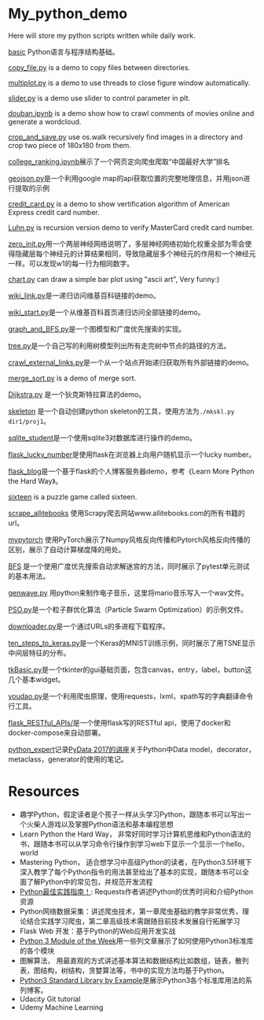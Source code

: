 ﻿# My_python_demo

Here will store my python scripts written while daily work.

[basic](basic) Python语言与程序结构基础。

[copy_file.py](copy_file.py) is a demo to copy files between directories.

[multiplot.py](multiplot.py) is a demo to use threads to close figure window automatically.

[slider.py](slider.py) is a demo use slider to control parameter in plt.

[douban.ipynb](douban.ipynb) is a demo show how to crawl comments of movies online and generate a wordcloud.

[crop_and_save.py](crop_and_save.py) use os.walk recursively find images in a directory and crop two piece of 180x180 from them.

[college_ranking.ipynb](college_ranking.ipynb)展示了一个网页定向爬虫爬取“中国最好大学”排名

[geojson.py](geojson.py)是一个利用google map的api获取位置的完整地理信息，并用json进行提取的示例

[credit_card.py](credit_card.py) is a demo to show vertification algorithm of American Express credit card number.

[Luhn.py](Luhn.py) is recursion version demo to verify MasterCard credit card number.

[zero_init.py](zero_init.py)用一个两层神经网络说明了，多层神经网络初始化权重全部为零会使得隐藏层每个神经元的计算结果相同，导致隐藏层多个神经元的作用和一个神经元一样。可以发现w1的每一行为相同数字。

[chart.py](chart.py) can draw a simple bar plot using "ascii art", Very funny:)

[wiki_link.py](wiki_link.py)是一递归访问维基百科链接的demo。

[wiki_start.py](wiki_start.py)是一个从维基百科首页递归访问全部链接的demo。

[graph_and_BFS.py](graph_and_BFS.py)是一个图模型和广度优先搜索的实现。

[tree.py](tree.py)是一个自己写的利用树模型列出所有走完树中节点的路径的方法。

[crawl_external_links.py](crawl_external_links.py)是一个从一个站点开始递归获取所有外部链接的demo。

[merge_sort.py](merge_sort.py) is a demo of merge sort.

[Dijkstra.py](Dijkstra.py) 是一个狄克斯特拉算法的demo。

[skeleton](skeleton) 是一个自动创建python skeleton的工具，使用方法为`./mkskl.py dir1/proj1`。

[sqlite_student](sqlite_student)是一个使用sqlite3对数据库进行操作的demo。

[flask_lucky_number](flask_lucky_number)是使用flask在浏览器上向用户随机显示一个lucky number。

[flask_blog](flask_blog)是一个基于flask的个人博客服务器demo，参考《Learn More Python the Hard Way》。

[sixteen](sixteen) is a puzzle game called sixteen.

[scrape_allitebooks](scrape_allitebooks) 使用Scrapy爬去网站www.allitebooks.com的所有书籍的url。

[mypytorch](mypytorch) 使用PyTorch展示了Numpy风格反向传播和Pytorch风格反向传播的区别，展示了自动计算梯度降的用处。

[BFS](BFS) 是一个使用广度优先搜索自动求解迷宫的方法，同时展示了pytest单元测试的基本用法。

[genwave.py](genwave.py) 用python来制作电子音乐，这里将mario音乐写入一个wav文件。

[PSO.py](PSO.py)是一个粒子群优化算法（Particle Swarm Optimization）的示例文件。

[downloader.py](downloader.py)是一个通过URLs的多进程下载程序。

[ten_steps_to_keras.py](ten_steps_to_keras.py)是一个Keras的MNIST训练示例，同时展示了用TSNE显示中间层特征的分布。

[tkBasic.py](tkBasic.py)是一个tkinter的gui基础页面，包含canvas，entry，label，button这几个基本widget。

[youdao.py](youdao.py)是一个利用爬虫原理，使用requests，lxml，xpath写的字典翻译命令行工具。

[flask_RESTful_APIs/](flask_RESTful_APIs/)是一个使用flask写的RESTful api，使用了docker和docker-compose来自动部署。

[python_expert](python_expert/)记录[PyData 2017的讲座](https://www.youtube.com/watch?v=7lmCu8wz8ro)关于Python中Data model，decorator，metaclass，generator的使用的笔记。

# Resources
* 趣学Python，假定读者是个孩子一样从头学习Python，跟随本书可以写出一个火柴人游戏以及掌握Python语法和基本编程思想
* Learn Python the Hard Way， 非常好同时学习计算机思维和Python语法的书，跟随本书可以从学习命令行操作到学习web下显示一个显示一个hello，world
* Mastering Python， 适合想学习中高级Python的读者，在Python3.5环境下深入教学了每个Python指令的用法甚至给出了基本的实现，跟随本书可以全面了解Python中的常见包，并规范开发流程
* [Python最佳实践指南！](http://pythonguidecn.readthedocs.io/zh/latest/index.html): Requests作者讲述Python的优秀时间和介绍Python资源
* Python网络数据采集：讲述爬虫技术，第一章爬虫基础的教学非常优秀，理论结合实践学习爬虫，第二章高级技术需跟随目前技术发展自行拓展学习
* Flask Web 开发：基于Python的Web应用开发实战
* [Python 3 Module of the Week](https://pymotw.com/3/)用一些列文章展示了如何使用Python3标准库的各个模块
* 图解算法， 用最直观的方式讲述基本算法和数据结构比如数组，链表，散列表，图结构，树结构，贪婪算法等，书中的实现方法均基于Python。
* [Python3 Standard Library by Example](https://pymotw.com/3/)是展示Python3各个标准库用法的系列博客。
* Udacity Git tutorial
* Udemy Machine Learning
